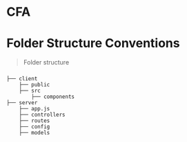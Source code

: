 # CFA

Folder Structure Conventions
============================

> Folder structure

### 

    
    ├── client  
        ├── public
        ├── src
            ├── components
    ├── server 
        ├── app.js 
        ├── controllers
        ├── routes
        ├── config
        ├── models       
